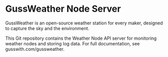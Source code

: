 # GussWeather Node Server
GussWeather is an open-source weather station for every maker, designed to capture the sky and the environment.

This Git repository contains the Weather Node API server for monitoring weather nodes and storing log data.
For full documentation, see gusswith.com/gussweather.